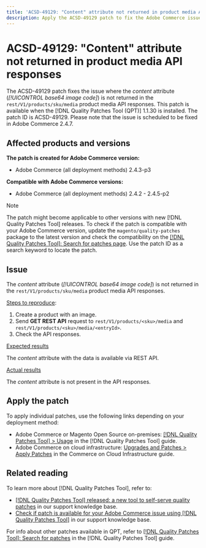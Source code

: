 ```yaml
---
title: 'ACSD-49129: "Content" attribute not returned in product media API responses'
description: Apply the ACSD-49129 patch to fix the Adobe Commerce issue where the *content* attribute (*base64 image code*) is not returned in the `rest/V1/products/sku/media` product media API responses.
---
```

# ACSD-49129: "Content" attribute not returned in product media API responses

The ACSD-49129 patch fixes the issue where the *content* attribute (*[!UICONTROL base64 image code]*) is not returned in the `rest/V1/products/sku/media` product media API responses. This patch is available when the [!DNL Quality Patches Tool (QPT)] 1.1.30 is installed. The patch ID is ACSD-49129. Please note that the issue is scheduled to be fixed in Adobe Commerce 2.4.7.

## Affected products and versions

**The patch is created for Adobe Commerce version:**

* Adobe Commerce (all deployment methods) 2.4.3-p3

**Compatible with Adobe Commerce versions:**

* Adobe Commerce (all deployment methods) 2.4.2 - 2.4.5-p2

>[!NOTE]
>
>The patch might become applicable to other versions with new [!DNL Quality Patches Tool] releases. To check if the patch is compatible with your Adobe Commerce version, update the `magento/quality-patches` package to the latest version and check the compatibility on the [[!DNL Quality Patches Tool]: Search for patches page](https://experienceleague.adobe.com/tools/commerce-quality-patches/index.html). Use the patch ID as a search keyword to locate the patch.

## Issue

The *content* attribute (*[!UICONTROL base64 image code]*) is not returned in the `rest/V1/products/sku/media` product media API responses.

<u>Steps to reproduce</u>:

1. Create a product with an image.
1. Send **GET REST API** request to `rest/V1/products/<sku>/media` and `rest/V1/products/<sku>/media/<entryId>`.
1. Check the API responses.

<u>Expected results</u>

The *content* attribute with the data is available via REST API.

<u>Actual results</u>

The *content* attribute is not present in the API responses.

## Apply the patch

To apply individual patches, use the following links depending on your deployment method:

* Adobe Commerce or Magento Open Source on-premises: [[!DNL Quality Patches Tool] > Usage](https://experienceleague.adobe.com/docs/commerce-operations/tools/quality-patches-tool/usage.html) in the [!DNL Quality Patches Tool] guide.
* Adobe Commerce on cloud infrastructure: [Upgrades and Patches > Apply Patches](https://experienceleague.adobe.com/docs/commerce-cloud-service/user-guide/develop/upgrade/apply-patches.html) in the Commerce on Cloud Infrastructure guide.

## Related reading

To learn more about [!DNL Quality Patches Tool], refer to:

* [[!DNL Quality Patches Tool] released: a new tool to self-serve quality patches](/help/announcements/adobe-commerce-announcements/magento-quality-patches-released-new-tool-to-self-serve-quality-patches.md) in our support knowledge base.
* [Check if patch is available for your Adobe Commerce issue using [!DNL Quality Patches Tool]](/help/support-tools/patches-available-in-qpt-tool/check-patch-for-magento-issue-with-magento-quality-patches.md) in our support knowledge base.

For info about other patches available in QPT, refer to [[!DNL Quality Patches Tool]: Search for patches](https://experienceleague.adobe.com/tools/commerce-quality-patches/index.html) in the [!DNL Quality Patches Tool] guide.


